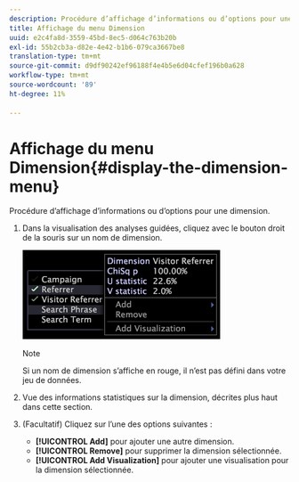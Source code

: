 ```yaml
---
description: Procédure d’affichage d’informations ou d’options pour une dimension.
title: Affichage du menu Dimension
uuid: e2c4fa8d-3559-45bd-8ec5-d064c763b20b
exl-id: 55b2cb3a-d82e-4e42-b1b6-079ca3667be8
translation-type: tm+mt
source-git-commit: d9df90242ef96188f4e4b5e6d04cfef196b0a628
workflow-type: tm+mt
source-wordcount: '89'
ht-degree: 11%

---
```


# Affichage du menu Dimension{#display-the-dimension-menu}

Procédure d’affichage d’informations ou d’options pour une dimension.

1. Dans la visualisation des analyses guidées, cliquez avec le bouton droit de la souris sur un nom de dimension.

   ![Infos sur l’étape](assets/mnu_GuidedAnalysis.png)

   >[!NOTE]
   >
   >Si un nom de dimension s’affiche en rouge, il n’est pas défini dans votre jeu de données.

1. Vue des informations statistiques sur la dimension, décrites plus haut dans cette section.
1. (Facultatif) Cliquez sur l’une des options suivantes :

   * **[!UICONTROL Add]** pour ajouter une autre dimension.
   * **[!UICONTROL Remove]** pour supprimer la dimension sélectionnée.
   * **[!UICONTROL Add Visualization]** pour ajouter une visualisation pour la dimension sélectionnée.
